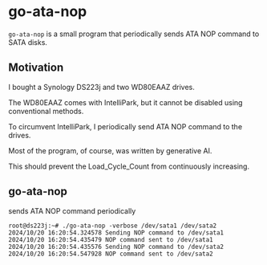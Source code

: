 # go-ata-nop

`go-ata-nop` is a small program that periodically sends ATA NOP command to SATA disks.

## Motivation
I bought a Synology DS223j and two WD80EAAZ drives.

The WD80EAAZ comes with IntelliPark, but it cannot be disabled using conventional methods.

To circumvent IntelliPark, I periodically send ATA NOP command to the drives.

Most of the program, of course, was written by generative AI.

This should prevent the Load_Cycle_Count from continuously increasing.

## go-ata-nop

sends ATA NOP command periodically

```
root@ds223j:~# ./go-ata-nop -verbose /dev/sata1 /dev/sata2
2024/10/20 16:20:54.324578 Sending NOP command to /dev/sata1
2024/10/20 16:20:54.435479 NOP command sent to /dev/sata1
2024/10/20 16:20:54.435576 Sending NOP command to /dev/sata2
2024/10/20 16:20:54.547928 NOP command sent to /dev/sata2
```
